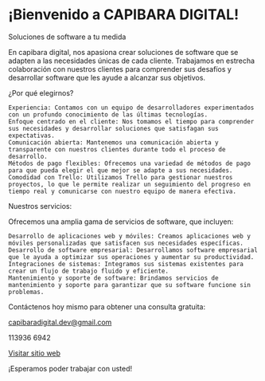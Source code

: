 # ¡Bienvenido a CAPIBARA DIGITAL!

Soluciones de software a tu medida

En capibara digital, nos apasiona crear soluciones de software que se adapten a las necesidades únicas de cada cliente. Trabajamos en estrecha colaboración con nuestros clientes para comprender sus desafíos y desarrollar software que les ayude a alcanzar sus objetivos.

¿Por qué elegirnos?

    Experiencia: Contamos con un equipo de desarrolladores experimentados con un profundo conocimiento de las últimas tecnologías.
    Enfoque centrado en el cliente: Nos tomamos el tiempo para comprender sus necesidades y desarrollar soluciones que satisfagan sus expectativas.
    Comunicación abierta: Mantenemos una comunicación abierta y transparente con nuestros clientes durante todo el proceso de desarrollo.
    Métodos de pago flexibles: Ofrecemos una variedad de métodos de pago para que pueda elegir el que mejor se adapte a sus necesidades.
    Comodidad con Trello: Utilizamos Trello para gestionar nuestros proyectos, lo que le permite realizar un seguimiento del progreso en tiempo real y comunicarse con nuestro equipo de manera efectiva.

Nuestros servicios:

Ofrecemos una amplia gama de servicios de software, que incluyen:

    Desarrollo de aplicaciones web y móviles: Creamos aplicaciones web y móviles personalizadas que satisfacen sus necesidades específicas.
    Desarrollo de software empresarial: Desarrollamos software empresarial que le ayuda a optimizar sus operaciones y aumentar su productividad.
    Integraciones de sistemas: Integramos sus sistemas existentes para crear un flujo de trabajo fluido y eficiente.
    Mantenimiento y soporte de software: Brindamos servicios de mantenimiento y soporte para garantizar que su software funcione sin problemas.

Contáctenos hoy mismo para obtener una consulta gratuita:

capibaradigital.dev@gmail.com

113936 6942

<a href="https://capibara-digital.vercel.app/">Visitar sitio web</a>

¡Esperamos poder trabajar con usted!
